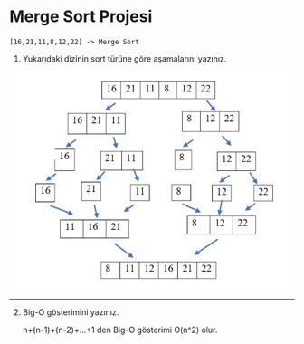 # Merge Sort Projesi

    [16,21,11,8,12,22] -> Merge Sort

1. Yukarıdaki dizinin sort türüne göre aşamalarını yazınız.



![image](merge.JPG)


---
2. Big-O gösterimini yazınız.

    n+(n-1)+(n-2)+...+1 den Big-O gösterimi O(n^2) olur.